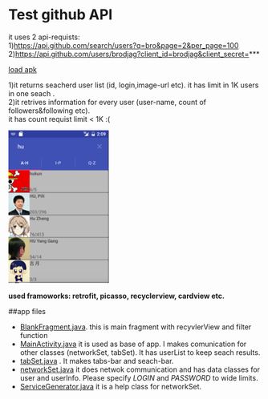 # Test github API

it uses 2 api-requists: <br/>
1)https://api.github.com/search/users?q=bro&page=2&per_page=100 <br/>
2)https://api.github.com/users/brodjag?client_id=brodjag&client_secret=***

[load apk](https://dl.dropboxusercontent.com/u/33560671/apk/githubSeach.apk)

1)it returns seacherd user list (id, login,image-url etc). it has limit in 1K users in one seach .
<br/>
2)it retrives information for every user (user-name, count of followers&following etc).
<br/>it has count requist  limit < 1K :(


<img src="./img/vm.png" width="200">


**used framoworks: retrofit, picasso, recyclerview, cardview etc.**

##app files
* [BlankFragment.java](https://github.com/brodjag/ghseach/blob/master/app/src/main/java/com/brodjag/githubapi/BlankFragment.java). this is main fragment with recyvlerView and filter function
* [MainActivity.java](https://github.com/brodjag/ghseach/blob/master/app/src/main/java/com/brodjag/githubapi/MainActivity.java) it is used as base of app. I makes comunication for other classes (networkSet, tabSet). It has userList to keep seach results. 
* [tabSet.java](https://github.com/brodjag/ghseach/blob/master/app/src/main/java/com/brodjag/githubapi/tabSet.java) . It makes tabs-bar and seach-bar.
* [networkSet.java](https://github.com/brodjag/ghseach/blob/master/app/src/main/java/com/brodjag/githubapi/networkSet.java) it does netwok communication and has data classes for user and userInfo. Please specify *LOGIN*  and *PASSWORD* to wide limits.
* [ServiceGenerator.java](https://github.com/brodjag/ghseach/blob/master/app/src/main/java/com/brodjag/githubapi/ServiceGenerator.java) it is a help class for networkSet.
